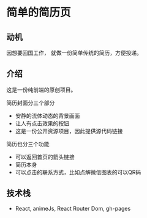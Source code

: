 # 简单的简历页

## 动机
因想要回国工作， 就做一份简单传统的简历，方便投递。

## 介绍
这是一份纯前端的原创项目。

简历封面分三个部分
* 安静的流体动态的背景画面
* 让人有点击效果的按钮
* 这是一份公开资源项目，因此提供源代码链接

简历也分三个功能
* 可以返回首页的箭头链接
* 简历本身
* 可以点击的联系方式，比如点解微信图表的可以QR码

## 技术栈
* React, animeJs, React Router Dom, gh-pages


